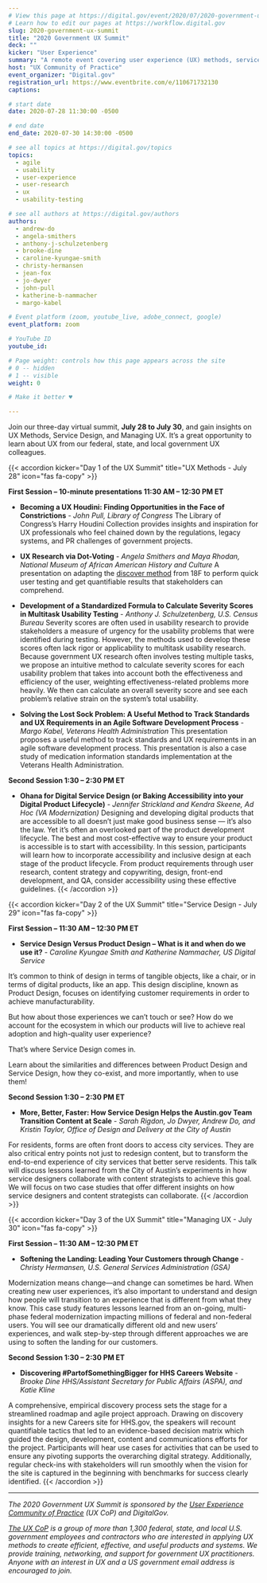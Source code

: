 ```yaml
---
# View this page at https://digital.gov/event/2020/07/2020-government-ux-summit
# Learn how to edit our pages at https://workflow.digital.gov
slug: 2020-government-ux-summit
title: "2020 Government UX Summit"
deck: ""
kicker: "User Experience"
summary: "A remote event covering user experience (UX) methods, service design, and managing UX in the government."
host: "UX Community of Practice"
event_organizer: "Digital.gov"
registration_url: https://www.eventbrite.com/e/110671732130
captions: 

# start date
date: 2020-07-28 11:30:00 -0500

# end date
end_date: 2020-07-30 14:30:00 -0500

# see all topics at https://digital.gov/topics
topics: 
  - agile
  - usability
  - user-experience
  - user-research
  - ux
  - usability-testing

# see all authors at https://digital.gov/authors
authors: 
  - andrew-do
  - angela-smithers
  - anthony-j-schulzetenberg
  - brooke-dine
  - caroline-kyungae-smith
  - christy-hermansen
  - jean-fox
  - jo-dwyer
  - john-pull
  - katherine-b-nammacher
  - margo-kabel

# Event platform (zoom, youtube_live, adobe_connect, google)
event_platform: zoom

# YouTube ID
youtube_id: 

# Page weight: controls how this page appears across the site
# 0 -- hidden
# 1 -- visible
weight: 0

# Make it better ♥

---
```


Join our three-day virtual summit, **July 28 to July 30**, and gain insights on UX Methods, Service Design, and Managing UX. It’s a great opportunity to learn about UX from our federal, state, and local government UX colleagues. 

{{< accordion kicker="Day 1 of the UX Summit" title="UX Methods - July 28" icon="fas fa-copy" >}}

 **First Session – 10-minute presentations 11:30 AM – 12:30 PM ET**

 - **Becoming a UX Houdini: Finding Opportunities in the Face of Constrictions** - *John Pull, Library of Congress*
The Library of Congress’s Harry Houdini Collection provides insights and inspiration for UX professionals who feel chained down by the regulations, legacy systems, and PR challenges of government projects.

 - **UX Research via Dot-Voting** - *Angela Smithers and Maya Rhodan, National Museum of African American History and Culture*
A presentation on adapting the [discover method](https://methods.18f.gov/discover/dot-voting/) from 18F to perform quick user testing and get quantifiable results that stakeholders can comprehend.

 - **Development of a Standardized Formula to Calculate Severity Scores in Multitask Usability Testing** - *Anthony J. Schulzetenberg, U.S. Census Bureau*
Severity scores are often used in usability research to provide stakeholders a measure of urgency for the usability problems that were identified during testing. However, the methods used to develop these scores often lack rigor or applicability to multitask usability research. Because government UX research often involves testing multiple tasks, we propose an intuitive method to calculate severity scores for each usability problem that takes into account both the effectiveness and efficiency of the user, weighting effectiveness-related problems more heavily. We then can calculate an overall severity score and see each problem’s relative strain on the system’s total usability.

 - **Solving the Lost Sock Problem: A Useful Method to Track Standards and UX Requirements in an Agile Software Development Process** - *Margo Kabel, Veterans Health Administration*
This presentation proposes a useful method to track standards and UX requirements in an agile software development process. This presentation is also a case study of medication information standards implementation at the Veterans Health Administration.

**Second Session 1:30 – 2:30 PM ET**

 - **Ohana for Digital Service Design (or Baking Accessibility into your Digital Product Lifecycle)** - *Jennifer Strickland and Kendra Skeene, Ad Hoc (VA Modernization)*
Designing and developing digital products that are accessible to all doesn’t just make good business sense — it’s also the law. Yet it’s often an overlooked part of the product development lifecycle. The best and most cost-effective way to ensure your product is accessible is to start with accessibility. In this session, participants will learn how to incorporate accessibility and inclusive design at each stage of the product lifecycle. From product requirements through user research, content strategy and copywriting, design, front-end development, and QA, consider accessibility using these effective guidelines. {{< /accordion >}}

{{< accordion kicker="Day 2 of the UX Summit" title="Service Design - July 29" icon="fas fa-copy" >}}

 **First Session –  11:30 AM – 12:30 PM ET**

 - **Service Design Versus Product Design – What is it and when do we use it?** - *Caroline Kyungae Smith and Katherine Nammacher, US Digital Service*

It’s common to think of design in terms of tangible objects, like a chair, or in terms of digital products, like an app. This design discipline, known as Product Design, focuses on identifying customer requirements in order to achieve manufacturability.

But how about those experiences we can’t touch or see? How do we account for the ecosystem in which our products will live to achieve real adoption and high-quality user experience?

That’s where Service Design comes in.

Learn about the similarities and differences between Product Design and Service Design, how they co-exist, and more importantly, when to use them!

**Second Session 1:30 – 2:30 PM ET**

 - **More, Better, Faster: How Service Design Helps the Austin.gov Team Transition Content at Scale** - *Sarah Rigdon, Jo Dwyer, Andrew Do, and Kristin Taylor, Office of Design and Delivery at the City of Austin*

For residents, forms are often front doors to access city services. They are also critical entry points not just to redesign content, but to transform the end-to-end experience of city services that better serve residents. This talk will discuss lessons learned from the City of Austin’s experiments in how service designers collaborate with content strategists to achieve this goal. We will focus on two case studies that offer different insights on how service designers and content strategists can collaborate. {{< /accordion >}}

{{< accordion kicker="Day 3 of the UX Summit" title="Managing UX - July 30" icon="fas fa-copy" >}}

 **First Session –  11:30 AM – 12:30 PM ET**

 - **Softening the Landing: Leading Your Customers through Change** - *Christy Hermansen, U.S. General Services Administration (GSA)*

Modernization means change—and change can sometimes be hard. When creating new user experiences, it’s also important to understand and design how people will transition to an experience that is different from what they know. This case study features lessons learned from an on-going, multi-phase federal modernization impacting millions of federal and non-federal users. You will see our dramatically different old and new users’ experiences, and walk step-by-step through different approaches we are using to soften the landing for our customers.

**Second Session 1:30 – 2:30 PM ET**

 - **Discovering #PartofSomethingBigger for HHS Careers Website** - *Brooke Dine HHS/Assistant Secretary for Public Affairs (ASPA), and Katie Kline*

A comprehensive, empirical discovery process sets the stage for a streamlined roadmap and agile project approach. Drawing on discovery insights for a new Careers site for HHS.gov, the speakers will recount quantifiable tactics that led to an evidence-based decision matrix which guided the design, development, content and communications efforts for the project. Participants will hear use cases for activities that can be used to ensure any pivoting supports the overarching digital strategy. Additionally, regular check-ins with stakeholders will run smoothly when the vision for the site is captured in the beginning with benchmarks for success clearly identified. {{< /accordion >}}

---

*The 2020 Government UX Summit is sponsored by the [User Experience Community of Practice](https://digital.gov/communities/user-experience/) (UX CoP) and DigitalGov.*

*[The UX CoP](https://digital.gov/communities/user-experience/) is a group of more than 1,300 federal, state, and local U.S. government employees and contractors who are interested in applying UX methods to create efficient, effective, and useful products and systems. We provide training, networking, and support for government UX practitioners. Anyone with an interest in UX and a US government email address is encouraged to join.*
